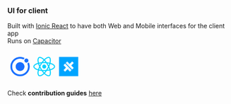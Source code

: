 ### UI for client

Built with [Ionic React](https://ionicframework.com/react) to have both Web and Mobile interfaces for the client app<br>
Runs on [Capacitor](https://capacitorjs.com) <br>

<img src="/public/assets/logo/ionic-react-capacitor.webp" height="70" />
<br>

Check **contribution guides** [here](/CONTRIBUTE.md)